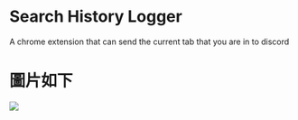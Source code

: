 # Search History Logger
 A chrome extension that can send the current tab that you are in to discord
# 圖片如下
<img src="https://media.discordapp.net/attachments/1173518263666352229/1196036553315713064/image.png?format=webp&quality=lossless">